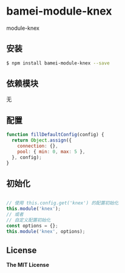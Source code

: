 # bamei-module-knex

module-knex

## 安装

```bash
$ npm install bamei-module-knex --save
```

## 依赖模块

无


## 配置

```javascript
function fillDefaultConfig(config) {
  return Object.assign({
    connection: {},
    pool: { min: 0, max: 5 },
  }, config);
}
```

## 初始化

```javascript

// 使用 this.config.get('knex') 的配置初始化
this.module('knex');
// 或者
// 自定义配置初始化
const options = {};
this.module('knex', options);
```

## License

**The MIT License**
